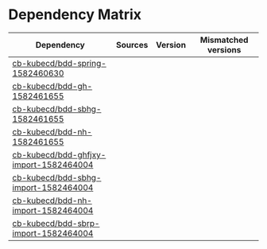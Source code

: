 # Dependency Matrix

Dependency | Sources | Version | Mismatched versions
---------- | ------- | ------- | -------------------
[cb-kubecd/bdd-spring-1582460630](https://github.com/cb-kubecd/bdd-spring-1582460630.git) |  | []() | 
[cb-kubecd/bdd-gh-1582461655](https://github.com/cb-kubecd/bdd-gh-1582461655.git) |  | []() | 
[cb-kubecd/bdd-sbhg-1582461655](https://github.com/cb-kubecd/bdd-sbhg-1582461655.git) |  | []() | 
[cb-kubecd/bdd-nh-1582461655](https://github.com/cb-kubecd/bdd-nh-1582461655.git) |  | []() | 
[cb-kubecd/bdd-ghfjxy-import-1582464004](https://github.com/cb-kubecd/bdd-ghfjxy-import-1582464004.git) |  | []() | 
[cb-kubecd/bdd-sbhg-import-1582464004](https://github.com/cb-kubecd/bdd-sbhg-import-1582464004.git) |  | []() | 
[cb-kubecd/bdd-nh-import-1582464004](https://github.com/cb-kubecd/bdd-nh-import-1582464004.git) |  | []() | 
[cb-kubecd/bdd-sbrp-import-1582464004](https://github.com/cb-kubecd/bdd-sbrp-import-1582464004.git) |  | []() | 
